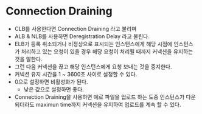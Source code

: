# Connection Draining
- CLB를 사용한다면 Connection Draining 라고 불리며
- ALB & NLB를 사용하면 Deregistration Delay 라고 불린다.
- ELB가 등록 취소되거나 비정상으로 표시되는 인스턴스에게 해당 시점에 인스턴스가 처리하고 있는 요청이 있을 경우
해당 요청이 처리될 때까지 커넥션을 유지하는 것을 말한다.
- 그런 다음 커넥션을 끊고 해당 인스턴스에게 요청 보내는 것을 중지한다. 
- 커넥션 유지 시간을 1 ~ 3600초 사이로 설정할 수 있다.
- 0으로 설정하면 비활성화가 된다.
  - 낮은 값으로 설정하면 좋다.
- Connection Draining을 사용하면 예로 파일을 업로드 하는 도중 인스턴스가 다운되더라도 maximun time까지 커넥션을 유지하여 업로드를 계속 할 수 있다.
    